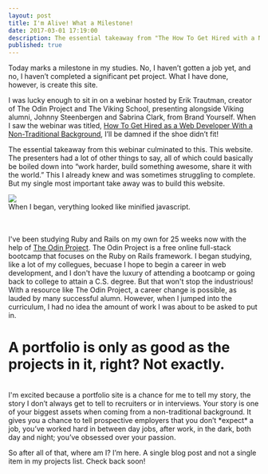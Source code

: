 ```yaml
---
layout: post
title: I'm Alive! What a Milestone!
date: 2017-03-01 17:19:00
description: The essential takeaway from "The How To Get Hired with a Non-Traditional Background" webinar culminated to this.
published: true
---
```

Today marks a milestone in my studies. No, I haven’t gotten a job yet, and no, I haven’t completed a significant pet project. What I have done, however, is create this site.

I was lucky enough to sit in on a webinar hosted by Erik Trautman, creator of The Odin Project and The Viking School, presenting alongside Viking alumni, Johnny Steenbergen and Sabrina Clark, from Brand Yourself. When I saw the webinar was titled, <a href="https://www.vikingcodeschool.com/posts/getting-hired" target="_blank">How To Get Hired as a Web Developer With a Non-Traditional Background</a>, I’ll be damned if the shoe didn’t fit! 

The essential takeaway from this webinar culminated to this. This website. The presenters had a lot of other things to say, all of which could basically be boiled down into “work harder, build something awesome, share it with the world.” This I already knew and was sometimes struggling to complete. But my single most important take away was to build this website.

<div class="img_row">
	<img class="col three" src="/img/minified.jpg">
</div>
<div class="col three caption">
	When I began, verything looked like minified javascript. 
</div>

<br>
<br>

I've been studying Ruby and Rails on my own for 25 weeks now with the help of <a href='http://www.theodinproject.com' target='_blank'>The Odin Project</a>. The Odin Project is a free online full-stack bootcamp that focuses on the Ruby on Rails framework. I began studying, like a lot of my collegues, becuase I hope to begin a career in web development, and I don't have the luxury of attending a bootcamp or going back to college to attain a C.S. degree. But that won't stop the industrious! With a resource like The Odin Project, a career change is possible, as lauded by many successful alumn. However, when I jumped into the curriculum, I had no idea the amount of work I was about to be asked to put in.
<br>
# A portfolio is only as good as the projects in it, right? Not exactly.
<br>
I'm excited because a portfolio site is a chance for me to tell my story, the story I don’t always get to tell to recruiters or in interviews. Your story is one of your biggest assets when coming from a non-traditional background. It gives you a chance to tell prospective employers that you don’t *expect* a job, you’ve worked hard in between day jobs, after work, in the dark, both day and night; you’ve obsessed over your passion.

So after all of that, where am I? I’m here. A single blog post and not a single item in my projects list. Check back soon!